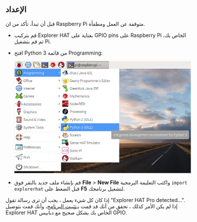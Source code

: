 ## الإعداد

قبل أن تبدأ، تأكد من ان Raspberry Pi متوقفة عن العمل ومطفأة.

- قم بتركيب Explorer HAT بعناية على GPIO pins على Raspberry Pi الخاص بك، ثم قم بتشغيل Pi.

- افتح Python 3 من قائمة Programming:
    
    ![فتح Python 3](images/python3-app-menu.png)

- قم بإنشاء ملف جديد بالنقر فوق **File** > **New File** واكتب التعليمة البرمجية `import explorerhat` قبل الضغط على **F5** لتشغيل برنامجك.

إذا كان كل شيء يعمل ، يجب أن ترى رسالة تقول "Explorer HAT Pro detected...". إذا لم يكن الأمر كذلك ، تحقق من أنك قد قمت بـ[تثبيت البرنامج](what-you-will-need)، وأنك قمت بتوصيل Explorer HAT الخاص بك بشكل صحيح مع دبابيس GPIO.